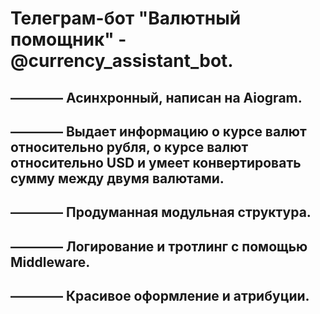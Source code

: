 <h1>Телеграм-бот "Валютный помощник" - @currency_assistant_bot.</h1>
<h2>———— Асинхронный, написан на Aiogram.</h2>
<h2>———— Выдает информацию о курсе валют относительно рубля, о курсе валют относительно USD и умеет конвертировать сумму между двумя валютами.</h2>
<h2>———— Продуманная модульная структура.</h2>
<h2>———— Логирование и тротлинг с помощью Middleware.</h2>
<h2>———— Красивое оформление и атрибуции.</h2>
